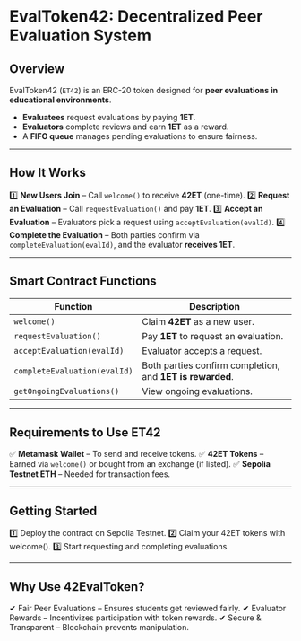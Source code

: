# **EvalToken42: Decentralized Peer Evaluation System**

## **Overview**
EvalToken42 (`ET42`) is an ERC-20 token designed for **peer evaluations in educational environments**.
- **Evaluatees** request evaluations by paying **1ET**.
- **Evaluators** complete reviews and earn **1ET** as a reward.
- A **FIFO queue** manages pending evaluations to ensure fairness.

---

## **How It Works**
1️⃣ **New Users Join** – Call `welcome()` to receive **42ET** (one-time).
2️⃣ **Request an Evaluation** – Call `requestEvaluation()` and pay **1ET**.
3️⃣ **Accept an Evaluation** – Evaluators pick a request using `acceptEvaluation(evalId)`.
4️⃣ **Complete the Evaluation** – Both parties confirm via `completeEvaluation(evalId)`, and the evaluator **receives 1ET**.

---

## **Smart Contract Functions**
| **Function** | **Description** |
|-------------|---------------|
| `welcome()` | Claim **42ET** as a new user. |
| `requestEvaluation()` | Pay **1ET** to request an evaluation. |
| `acceptEvaluation(evalId)` | Evaluator accepts a request. |
| `completeEvaluation(evalId)` | Both parties confirm completion, and **1ET is rewarded**. |
| `getOngoingEvaluations()` | View ongoing evaluations. |

---

## **Requirements to Use ET42**
✅ **Metamask Wallet** – To send and receive tokens.
✅ **42ET Tokens** – Earned via `welcome()` or bought from an exchange (if listed).
✅ **Sepolia Testnet ETH** – Needed for transaction fees.

---

## Getting Started

1️⃣ Deploy the contract on Sepolia Testnet.
2️⃣ Claim your 42ET tokens with welcome().
3️⃣ Start requesting and completing evaluations.

---

## Why Use 42EvalToken?

✔ Fair Peer Evaluations – Ensures students get reviewed fairly.
✔ Evaluator Rewards – Incentivizes participation with token rewards.
✔ Secure & Transparent – Blockchain prevents manipulation.
